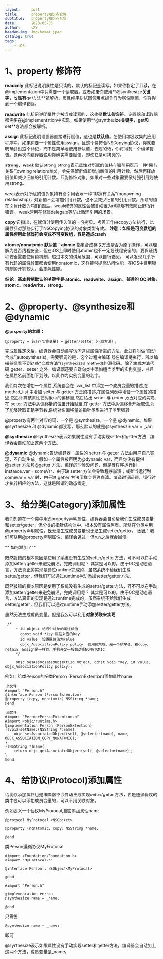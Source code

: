 ```yaml
---
layout:     post
title:      property知识点合集
subtitle:   property知识点合集
date:       2023-05-05
author:     LXY
header-img: img/home1.jpeg
catalog: true
tags:
    - iOS
---
```



# 1、property 修饰符

**readonly**
此标记说明属性是只读的，默认的标记是读写，如果你指定了只读，在@implementation中只需要一个读取器。或者如果你使用**@synthesize**关键字，也是有**get方法**被解析。而且如果你试图使用点操作符为属性赋值，你将得到一个编译错误。

**readwrite**
此标记说明属性会被当成读写的，这也是**默认修饰符**。设置器和读取器都需要在@implementation中实现。如果使用**@synthesize**关键字，**get**和**set**方法都会被解析。

**assign**
此标记说明设置器直接进行赋值，这也是**默认值**。在使用垃圾收集的应用程序中，如果你要一个属性使用assign，且这个类符合NSCopying协议，你就要明确指出这个标记，而不是简单地使用默认值，否则的话，你将得到一个编译警告。这再次向编译器说明你确实需要赋值，即使它是可拷贝的。

**strong、weak**
默认strong
strong表示属性对所赋的值持有强引用表示一种“拥有关系”(owning relationship)，会先保留新值即增加新值的引用计数，然后再释放旧值即减少旧值的引用计数。只能修饰对象。如果对一些对象需要保持强引用则使用strong。

weak表示对所赋的值对象持有弱引用表示一种“非拥有关系”(nonowning relationship)，对新值不会增加引用计数，也不会减少旧值的引用计数。所赋的值在引用计数为0被销毁后，weak修饰的属性会被自动置为nil能够有效防止野指针错误。
weak常用在修饰delegate等防止循环引用的场景。



**copy**
它指出，在赋值时使用传入值的一份拷贝。拷贝工作由copy方法执行，此属性只对那些实行了NSCopying协议的对象类型有效。
**注意：如果是可变数组的属性使用此修饰符会变成不可变数组，容易造成crash**

**atomic/nonatomic**
**默认值：atomic**
指定合成存取方法是否为原子操作，可以理解为是否线程安全，但在iOS上即时使用atomic也不一定是线程安全的，要保证线程安全需要使用锁机制，超过本文的讲解范围，可以自行查阅。
可以发现几乎所有代码的属性设置都会使用nonatomic，这样能够提高访问性能，在iOS中使用锁机制的开销较大，会损耗性能。

**结论：基本数据默认的关键字是 atomic、readwrite、assign，普通的 OC 对象: atomic、readwrite、strong。**

# 2、@property、@synthesize和@dynamic

**@property的本质：**
```
@property = ivar(实例变量) + getter/setter（存取方法）;
```
完成属性定义后，编译器会自动编写访问这些属性所需的方法，此过程叫做“自动合成”(autosynthesis)。需要强调的是，这个过程由编译 器在编译期执行，所以编辑器里看不到这些“合成方法”(synthesized method)的源代码。除了生成方法代码 getter、setter 之外，编译器还要自动向类中添加适当类型的实例变量，并且在属性名前面加下划线，以此作为实例变量的名字。

我们每次在增加一个属性,系统都会在 ivar_list 中添加一个成员变量的描述,在 method_list 中增加 setter 与 getter 方法的描述,在属性列表中增加一个属性的描述,然后计算该属性在对象中的偏移量,然后给出 setter 与 getter 方法对应的实现,在 setter 方法中从偏移量的位置开始赋值,在 getter 方法中从偏移量开始取值,为了能够读取正确字节数,系统对象偏移量的指针类型进行了类型强转.

@property有两个对应的词，一个是 @synthesize，一个是 @dynamic。如果@synthesize 和 @dynamic都没写，那么默认的就是@syntheszie var = _var;

**@synthesize**
@synthesize表示如果属性没有手动实现setter和getter方法，编译器会自动加上这两个方法。

**@dynamic**
@dynamic告诉编译器：属性的 setter 与 getter 方法由用户自己实现，不自动生成。假如一个属性被声明为@dynamic var，而且你没有提供@setter 方法和@getter 方法，编译的时候没问题，但是当程序运行到 instance.var = someVar，由于缺 setter 方法会导致程序崩溃；或者当运行到 someVar = var 时，由于缺 getter 方法同样会导致崩溃。编译时没问题，运行时才执行相应的方法，这就是所谓的动态绑定。

# 3、 给分类(Category)添加属性


我们知道在一个类中用@property声明属性，编译器会自动帮我们生成成员变量和setter/getter，但分类的指针结构体中，根本没有属性列表。所以在分类中用@property声明属性，既无法生成成员变量也无法生成setter/getter。
因此：我们可以用@property声明属性，编译会通过，但run之后就会崩溃。

** 如何添加？**

既然报错的根本原因是使用了系统没有生成的setter/getter方法，可不可以在手动添加setter/getter来避免崩溃，完成调用呢？
其实是可以的。由于OC是动态语言，方法真正的实现是通过runtime完成的，虽然系统不给我们生成setter/getter，但我们可以通过runtime手动添加setter/getter方法。

既然报错的根本原因是使用了系统没有生成的setter/getter方法，可不可以在手动添加setter/getter来避免崩溃，完成调用呢？
其实是可以的。由于OC是动态语言，方法真正的实现是通过runtime完成的，虽然系统不给我们生成setter/getter，但我们可以通过runtime手动添加setter/getter方法。

虽然无法生成成员变量，但是我么可以利用**对象关联来实现**


```
 /*
     * id object 给哪个对象的属性赋值
       const void *key 属性对应的key
       id value  设置属性值为value
       objc_AssociationPolicy policy  使用的策略，是一个枚举值，和copy，retain，assign是一样的，手机开发一般都选择NONATOMIC
     */
     
     objc_setAssociatedObject(id object, const void *key, id value, objc_AssociationPolicy policy);
```


例如：给类Person的分类Person (PersonExtention)添加属性name

```
.h文件
#import "Person.h"
@interface Person (PersonExtention)
@property (copy, nonatomic) NSString *name;
@end

.m文件
#import "Person+PersonExtention.h"
#import <objc/runtime.h>
@implementation Person (PersonExtention)
-(void)setName:(NSString *)name{
    objc_setAssociatedObject(self, @selector(name), name, OBJC_ASSOCIATION_COPY_NONATOMIC);
}
-(NSString *)name{
    return objc_getAssociatedObject(self, @selector(name));
}
@end
```

# 4、 给协议(Protocol)添加属性

给协议添加属性也是编译器不会自动生成实现setter/getter方法，但是遵循协议的类中是可以添加成员变量的，可以不用关联对象。

例如定义一个协议MyProtocal,里面添加属性name

```
@protocol MyProtocal <NSObject>

@property (nonatomic, copy) NSString *name;

@end
```

类Person遵循协议MyProtocal

```
#import <Foundation/Foundation.h>
#import "MyProtocal.h"

@interface Person : NSObject<MyProtocal>

@end

```

```
#import "Person.h"

@implementation Person
@synthesize name = _name;

@end

```

只需要
```
@synthesize name = _name;
```
即可

@synthesize表示如果属性没有手动实现setter和getter方法，编译器会自动加上这两个方法，成员变量是_name。